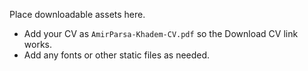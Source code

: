 Place downloadable assets here.

- Add your CV as `AmirParsa-Khadem-CV.pdf` so the Download CV link works.
- Add any fonts or other static files as needed.

